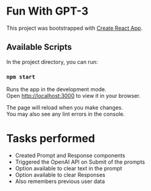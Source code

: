 # Fun With GPT-3

This project was bootstrapped with [Create React App](https://github.com/facebook/create-react-app).

## Available Scripts

In the project directory, you can run:

### `npm start`

Runs the app in the development mode.\
Open [http://localhost:3000](http://localhost:3000) to view it in your browser.

The page will reload when you make changes.\
You may also see any lint errors in the console.

# Tasks performed

* Created Prompt and Response components 
* Triggered the OpenAI API on Submit of the prompts
* Option available to clear text in the prompt
* Option available to clear Responses
* Also remembers previous user data
